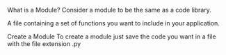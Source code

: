 What is a Module?
Consider a module to be the same as a code library.

A file containing a set of functions you want to include in your application.

Create a Module
To create a module just save the code you want in a file with the file extension .py

